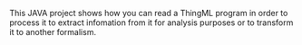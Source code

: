 This JAVA project shows how you can read a ThingML program in order to process it to extract infomation from it for analysis purposes or to transform it to another formalism.

